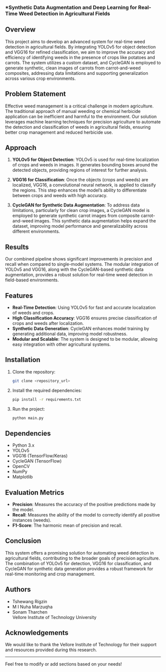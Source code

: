 ### *Synthetic Data Augmentation and Deep Learning for Real-Time Weed Detection in Agricultural Fields

## Overview

This project aims to develop an advanced system for real-time weed detection in agricultural fields. By integrating YOLOv5 for object detection and VGG16 for refined classification, we aim to improve the accuracy and efficiency of identifying weeds in the presence of crops like potatoes and carrots. The system utilizes a custom dataset, and CycleGAN is employed to generate synthetic, clean images of carrots from carrot-and-weed composites, addressing data limitations and supporting generalization across various crop environments.

## Problem Statement

Effective weed management is a critical challenge in modern agriculture. The traditional approach of manual weeding or chemical herbicide application can be inefficient and harmful to the environment. Our solution leverages machine learning techniques for precision agriculture to automate the detection and classification of weeds in agricultural fields, ensuring better crop management and reduced herbicide use.

## Approach

1. **YOLOv5 for Object Detection**: YOLOv5 is used for real-time localization of crops and weeds in images. It generates bounding boxes around the detected objects, providing regions of interest for further analysis.

2. **VGG16 for Classification**: Once the objects (crops and weeds) are localized, VGG16, a convolutional neural network, is applied to classify the regions. This step enhances the model’s ability to differentiate between crops and weeds with high accuracy.

3. **CycleGAN for Synthetic Data Augmentation**: To address data limitations, particularly for clean crop images, a CycleGAN model is employed to generate synthetic carrot images from composite carrot-and-weed images. This synthetic data augmentation helps expand the dataset, improving model performance and generalizability across different environments.

## Results

Our combined pipeline shows significant improvements in precision and recall when compared to single-model systems. The modular integration of YOLOv5 and VGG16, along with the CycleGAN-based synthetic data augmentation, provides a robust solution for real-time weed detection in field-based environments.

## Features

- **Real-Time Detection**: Using YOLOv5 for fast and accurate localization of weeds and crops.
- **High Classification Accuracy**: VGG16 ensures precise classification of crops and weeds after localization.
- **Synthetic Data Generation**: CycleGAN enhances model training by generating additional data, improving model robustness.
- **Modular and Scalable**: The system is designed to be modular, allowing easy integration with other agricultural systems.

## Installation

1. Clone the repository:

    ```bash
    git clone <repository_url>
    ```

2. Install the required dependencies:

    ```bash
    pip install -r requirements.txt
    ```

3. Run the project:

    ```bash
    python main.py
    ```

## Dependencies

- Python 3.x
- YOLOv5
- VGG16 (TensorFlow/Keras)
- CycleGAN (TensorFlow)
- OpenCV
- NumPy
- Matplotlib

## Evaluation Metrics

- **Precision**: Measures the accuracy of the positive predictions made by the model.
- **Recall**: Measures the ability of the model to correctly identify all positive instances (weeds).
- **F1-Score**: The harmonic mean of precision and recall.

## Conclusion

This system offers a promising solution for automating weed detection in agricultural fields, contributing to the broader goals of precision agriculture. The combination of YOLOv5 for detection, VGG16 for classification, and CycleGAN for synthetic data generation provides a robust framework for real-time monitoring and crop management.

## Authors

- Tshewang Rigzin
- M I Nuha Marzuqha
- Sonam Tharchen  
Vellore Institute of Technology University

## Acknowledgements

We would like to thank the Vellore Institute of Technology for their support and resources provided during this research.

---

Feel free to modify or add sections based on your needs!
